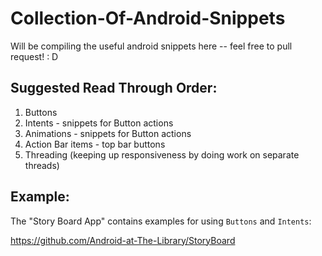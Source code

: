 # Collection-Of-Android-Snippets
Will be compiling the useful android snippets here -- feel free to pull request! : D


## Suggested Read Through Order:

1. Buttons
2. Intents - snippets for Button actions
3. Animations - snippets for Button actions
3. Action Bar items - top bar buttons
4. Threading (keeping up responsiveness by doing work on separate threads)

## Example:
The "Story Board App" contains examples for using `Buttons` and `Intents`:

https://github.com/Android-at-The-Library/StoryBoard 

<!--


The "Send Text at HH:MM" shows different ways to set an alarm, and to automate transmission of important messages.


UI Examples:

"Master Detail" Flow app

"Nav SideBar" App

-->

